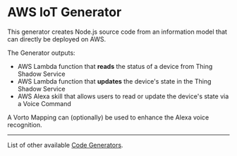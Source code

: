 # AWS IoT Generator

This generator creates Node.js source code from an information model that can directly be deployed on AWS.

The Generator outputs:

 - AWS Lambda function that **reads** the status of a device from Thing Shadow Service
 - AWS Lambda function that **updates** the device's state in the Thing Shadow Service
 - AWS Alexa skill that allows users to read or update the device's state via a Voice Command

A Vorto Mapping can (optionally) be used to enhance the Alexa voice recognition. 


----------
List of other available [Code Generators](../Readme.md).